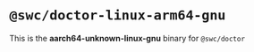# `@swc/doctor-linux-arm64-gnu`

This is the **aarch64-unknown-linux-gnu** binary for `@swc/doctor`

